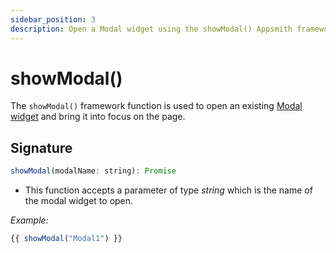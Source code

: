```yaml
---
sidebar_position: 3
description: Open a Modal widget using the showModal() Appsmith framework function.
---
```


# showModal()

The `showModal()` framework function is used to open an existing [Modal widget](/reference/widgets/modal) and bring it into focus on the page.

## Signature

```javascript
showModal(modalName: string): Promise
```

* This function accepts a parameter of type _string_ which is the name of the modal widget to open.

_Example:_

```javascript
{{ showModal("Modal1") }}
```